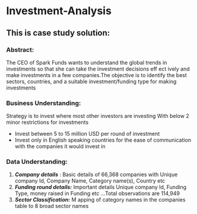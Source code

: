 # Investment-Analysis

## This is case study solution:

### Abstract:

The CEO of Spark Funds wants to understand the global trends in investments so that she can take the investment decisions eff
ect ively and make investments in a few companies.The objective is to identify the best sectors, countries, and a suitable investment/funding type for making investments

### Business Understanding:

Strategy is to invest where most other investors are investing With below 2 minor restrictions for investments
- Invest between 5 to 15 million USD per round of investment 
- Invest only in English speaking countries for the ease of communication with the companies it would invest in

### Data Understanding:
1. **_Company details_** : Basic details of 66,368 companies with Unique company Id, Company Name, Category name(s), Country etc
2. **_Funding round details:_** Important details Unique company Id, Funding Type, money raised in Funding etc …Total observations are 114,949
3. **_Sector Classification:_** M apping of category names in the companies table to 8 broad sector names
